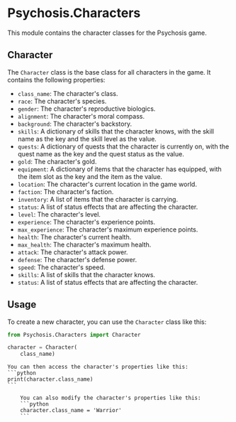 # Psychosis.Characters

This module contains the character classes for the Psychosis game.

## Character

The `Character` class is the base class for all characters in the game. It contains the following properties:

- `class_name`: The character's class.
- `race`: The character's species.
- `gender`: The character's reproductive biologics.
- `alignment`: The character's moral compass.
- `background`: The character's backstory.
- `skills`: A dictionary of skills that the character knows, with the skill name as the key and the skill level as the value.
- `quests`: A dictionary of quests that the character is currently on, with the quest name as the key and the quest status as the value.
- `gold`: The character's gold.
- `equipment`: A dictionary of items that the character has equipped, with the item slot as the key and the item as the value.
- `location`: The character's current location in the game world.
- `faction`: The character's faction.
- `inventory`: A list of items that the character is carrying.
- `status`: A list of status effects that are affecting the character.
- `level`: The character's level.
- `experience`: The character's experience points.
- `max_experience`: The character's maximum experience points.
- `health`: The character's current health.
- `max_health`: The character's maximum health.
- `attack`: The character's attack power.
- `defense`: The character's defense power.
- `speed`: The character's speed.
- `skills`: A list of skills that the character knows.
- `status`: A list of status effects that are affecting the character.


## Usage

To create a new character, you can use the `Character` class like this:

```python
from Psychosis.Characters import Character

character = Character(
	class_name)
```

	You can then access the character's properties like this:
	```python
	print(character.class_name)
	```

		You can also modify the character's properties like this:
		```python
		character.class_name = 'Warrior'
		```
